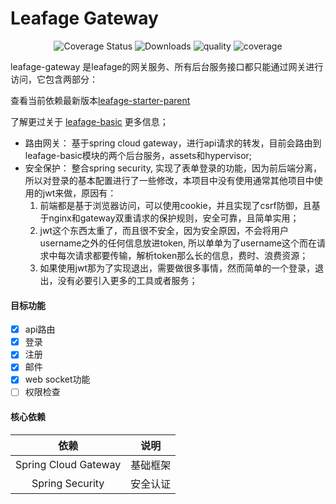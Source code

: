 # Leafage Gateway

<p align="center">
 <img src="https://img.shields.io/badge/Spring%20Cloud-2020.0.3-green.svg" alt="Coverage Status">
 <img src="https://img.shields.io/badge/Spring%20Boot-2.4.6-green.svg" alt="Downloads">
 <img src="https://sonarcloud.io/api/project_badges/measure?project=little3201_leafage-gateway&metric=alert_status" alt="quality"/>
 <img src="https://sonarcloud.io/api/project_badges/measure?project=little3201_leafage-gateway&metric=coverage" alt="coverage" />
</p>

leafage-gateway 是leafage的网关服务、所有后台服务接口都只能通过网关进行访问，它包含两部分：

查看当前依赖最新版本[leafage-starter-parent](https://github.com/little3201/leafage-starter-parent)

了解更过关于 [leafage-basic](https://github.com/little3201/leafage-basic) 更多信息；

- 路由网关： 基于spring cloud gateway，进行api请求的转发，目前会路由到leafage-basic模块的两个后台服务，assets和hypervisor;
- 安全保护： 整合spring security, 实现了表单登录的功能，因为前后端分离，所以对登录的基本配置进行了一些修改，本项目中没有使用通常其他项目中使用的jwt来做，原因有：
    1. 前端都是基于浏览器访问，可以使用cookie，并且实现了csrf防御，且基于nginx和gateway双重请求的保护规则，安全可靠，且简单实用；
    2. jwt这个东西太重了，而且很不安全，因为安全原因，不会将用户username之外的任何信息放进token, 所以单单为了username这个而在请求中每次请求都要传输，解析token那么长的信息，费时、浪费资源；
    3. 如果使用jwt那为了实现退出，需要做很多事情，然而简单的一个登录，退出，没有必要引入更多的工具或者服务；

#### 目标功能

- [x] api路由
- [x] 登录
- [x] 注册
- [x] 邮件
- [x] web socket功能
- [ ] 权限检查

#### 核心依赖

|               依赖               |           说明            |
|:-------------------------------:|:-------------------------:|
|      Spring Cloud Gateway       |          基础框架          |
|         Spring Security         |          安全认证          |
